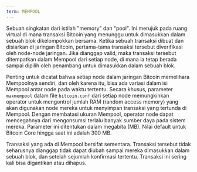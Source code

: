 ```yaml
---
term: MEMPOOL
---
```


Sebuah singkatan dari istilah "memory" dan "pool". Ini merujuk pada ruang virtual di mana transaksi Bitcoin yang menunggu untuk dimasukkan dalam sebuah blok dikelompokkan bersama. Ketika sebuah transaksi dibuat dan disiarkan di jaringan Bitcoin, pertama-tama transaksi tersebut diverifikasi oleh node-node jaringan. Jika dianggap valid, maka transaksi tersebut ditempatkan dalam Mempool dari setiap node, di mana ia tetap berada sampai dipilih oleh penambang untuk dimasukkan dalam sebuah blok.

Penting untuk dicatat bahwa setiap node dalam jaringan Bitcoin memelihara Mempoolnya sendiri, dan oleh karena itu, bisa ada variasi dalam isi Mempool antar node pada waktu tertentu. Secara khusus, parameter `maxmempool` dalam file `bitcoin.conf` dari setiap node memungkinkan operator untuk mengontrol jumlah RAM (random access memory) yang akan digunakan node mereka untuk menyimpan transaksi yang tertunda di Mempool. Dengan membatasi ukuran Mempool, operator node dapat mencegahnya dari mengonsumsi terlalu banyak sumber daya pada sistem mereka. Parameter ini ditentukan dalam megabita (MB). Nilai default untuk Bitcoin Core hingga saat ini adalah 300 MB.

Transaksi yang ada di Mempool bersifat sementara. Transaksi tersebut tidak seharusnya dianggap tidak dapat diubah sampai mereka dimasukkan dalam sebuah blok, dan setelah sejumlah konfirmasi tertentu. Transaksi ini sering kali bisa digantikan atau dihapus.